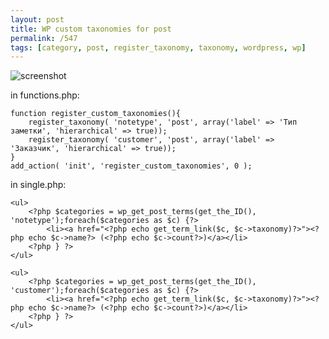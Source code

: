 ```yaml
---
layout: post
title: WP custom taxonomies for post
permalink: /547
tags: [category, post, register_taxonomy, taxonomy, wordpress, wp]
---
```


![screenshot](http://mac-blog.org.ua/wp-content/uploads/19.png)

in functions.php:

    function register_custom_taxonomies(){
        register_taxonomy( 'notetype', 'post', array('label' => 'Тип заметки', 'hierarchical' => true));
        register_taxonomy( 'customer', 'post', array('label' => 'Заказчик', 'hierarchical' => true));
    }
    add_action( 'init', 'register_custom_taxonomies', 0 );

in single.php:

    <ul>
        <?php $categories = wp_get_post_terms(get_the_ID(), 'notetype');foreach($categories as $c) {?>
            <li><a href="<?php echo get_term_link($c, $c->taxonomy)?>"><?php echo $c->name?> (<?php echo $c->count?>)</a></li>
        <?php } ?>
    </ul>

    <ul>
        <?php $categories = wp_get_post_terms(get_the_ID(), 'customer');foreach($categories as $c) {?>
            <li><a href="<?php echo get_term_link($c, $c->taxonomy)?>"><?php echo $c->name?> (<?php echo $c->count?>)</a></li>
        <?php } ?>
    </ul>
